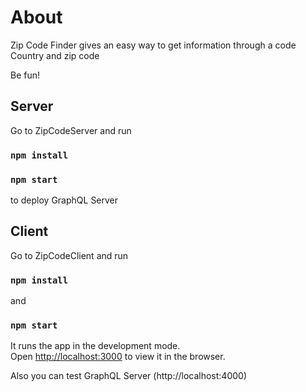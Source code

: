 # About
Zip Code Finder gives an easy way to get information through a code Country and zip code

Be fun!
## Server
Go to ZipCodeServer and run 
### `npm install`
### `npm start`
to deploy GraphQL Server
## Client
Go to ZipCodeClient and run 
### `npm install`
and
### `npm start`


It runs the app in the development mode.\
Open [http://localhost:3000](http://localhost:3000) to view it in the browser.

Also you can test GraphQL Server (http://localhost:4000)
